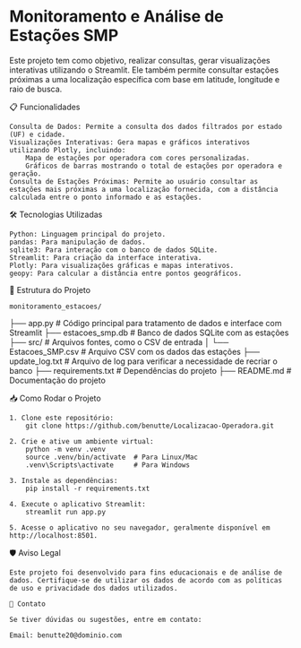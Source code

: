 # Monitoramento e Análise de Estações SMP

Este projeto tem como objetivo, realizar consultas, gerar visualizações interativas utilizando o Streamlit. Ele também permite consultar estações próximas a uma localização específica com base em latitude, longitude e raio de busca.

📋 Funcionalidades

    Consulta de Dados: Permite a consulta dos dados filtrados por estado (UF) e cidade.
    Visualizações Interativas: Gera mapas e gráficos interativos utilizando Plotly, incluindo:
        Mapa de estações por operadora com cores personalizadas.
        Gráficos de barras mostrando o total de estações por operadora e geração.
    Consulta de Estações Próximas: Permite ao usuário consultar as estações mais próximas a uma localização fornecida, com a distância calculada entre o ponto informado e as estações.

🛠️ Tecnologias Utilizadas

    Python: Linguagem principal do projeto.
    pandas: Para manipulação de dados.
    sqlite3: Para interação com o banco de dados SQLite.
    Streamlit: Para criação da interface interativa.
    Plotly: Para visualizações gráficas e mapas interativos.
    geopy: Para calcular a distância entre pontos geográficos.

📂 Estrutura do Projeto

    monitoramento_estacoes/
  ├── app.py              # Código principal para tratamento de dados e interface com Streamlit
  ├── estacoes_smp.db     # Banco de dados SQLite com as estações
  ├── src/                # Arquivos fontes, como o CSV de entrada
  │   └── Estacoes_SMP.csv  # Arquivo CSV com os dados das estações
  ├── update_log.txt      # Arquivo de log para verificar a necessidade de recriar o banco
  ├── requirements.txt    # Dependências do projeto
  ├── README.md           # Documentação do projeto

📥 Como Rodar o Projeto

    1. Clone este repositório:
        git clone https://github.com/benutte/Localizacao-Operadora.git
    
    2. Crie e ative um ambiente virtual:
        python -m venv .venv
        source .venv/bin/activate  # Para Linux/Mac
        .venv\Scripts\activate     # Para Windows

    3. Instale as dependências:
        pip install -r requirements.txt
    
    4. Execute o aplicativo Streamlit:
        streamlit run app.py

    5. Acesse o aplicativo no seu navegador, geralmente disponível em http://localhost:8501.

🛡️ Aviso Legal

    Este projeto foi desenvolvido para fins educacionais e de análise de dados. Certifique-se de utilizar os dados de acordo com as políticas de uso e privacidade dos dados utilizados.

    📧 Contato

    Se tiver dúvidas ou sugestões, entre em contato:

    Email: benutte20@dominio.com